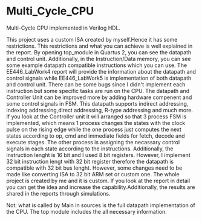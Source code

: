 # Multi_Cycle_CPU
Multi-Cycle CPU implemented in Verilog HDL.

  This project uses a custom ISA created by myself.Hence it has some restrictions. This restrictions and what you can achieve is well explained in the report. By opening top_module in Quartus 2, you can see the datapath and control unit. Additionally, in the Instruction/Data memory, you can see some example datapath compatible instructions which you can use. The EE446_LabWork4 report will provide the information about the datapath and control signals while EE446_LabWork5 is implementation of both datapath and control unit.
There can be some bugs since I didn't implement each instruction but some specific tasks are run on the CPU. The datapath and Controller Unit can be improved more by adding hardware compenent and some control signals in FSM. This datapath supports indirect addressing, indexing addressing,direct addressing, R-type addressing and much more. If you look at the Controller unit it will arranged so that 3 process FSM is implemented, which means 1 process changes the states with the clock pulse on the rising edge while the one process just computes the next states according to op, cmd and immediate fields for fetch, decode and execute stages. The other process is assigning the necassary control signals in each state according to the instructions. Additionally, the instruction lenght is 16 bit and I used 8 bit registers. However, I implement 32 bit instruction lengt with 32 bit register therefore the datapath is compatible with 32 bit bus lenght. However, some changes need to be made like converting ISA to 32 bit ARM set or custom one. The whole project is created by me and it is custom. If you look at the report in detail you can get the idea and increase the capability.Additionally, the results are shared in the reports through simulations.

Not: what is called by Main in sources is the full datapath implementation of the CPU. The top module includes the all necessary information.
  
  

